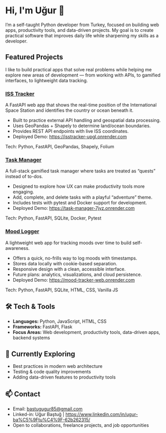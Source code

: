 # Hi, I'm Uğur 👋

I’m a self-taught Python developer from Turkey, focused on building web apps, productivity tools, and data-driven projects. My goal is to create practical software that improves daily life while sharpening my skills as a developer.

## Featured Projects
I like to build practical apps that solve real problems while helping me explore new areas of development — from working with APIs, to gamified interfaces, to lightweight data tracking.

### [ISS Tracker](https://github.com/Allkindoflower/isstracker)
A FastAPI web app that shows the real-time position of the International Space Station and identifies the country or ocean beneath it.  
- Built to practice external API handling and geospatial data processing.  
- Uses GeoPandas + Shapely to determine land/ocean boundaries.  
- Provides REST API endpoints with live ISS coordinates.  
- Deployed Demo: https://isstracker-upgl.onrender.com  

Tech: Python, FastAPI, GeoPandas, Shapely, Folium

### [Task Manager](https://github.com/Allkindoflower/task-manager)  
A full-stack gamified task manager where tasks are treated as “quests” instead of to-dos.  

- Designed to explore how UX can make productivity tools more engaging.  
- Add, complete, and delete tasks with a playful “adventure” theme.  
- Includes tests with pytest and Docker support for development.  
- Deployed Demo: https://task-manager-7jyz.onrender.com  

Tech: Python, FastAPI, SQLite, Docker, Pytest

### [Mood Logger](https://github.com/Allkindoflower/mood-tracker-web)  
A lightweight web app for tracking moods over time to build self-awareness.  

- Offers a quick, no-frills way to log moods with timestamps.  
- Stores data locally with cookie-based separation.  
- Responsive design with a clean, accessible interface.  
- Future plans: analytics, visualizations, and cloud persistence.
- Deployed Demo: https://mood-tracker-web.onrender.com

Tech: Python, FastAPI, SQLite, HTML, CSS, Vanilla JS

## 🛠️ Tech & Tools

- **Languages:** Python, JavaScript, HTML, CSS  
- **Frameworks:** FastAPI, Flask  
- **Focus Areas:** Web development, productivity tools, data-driven apps, backend systems  


## 🌱 Currently Exploring

- Best practices in modern web architecture  
- Testing & code quality improvements  
- Adding data-driven features to productivity tools  

## 📫 Contact

- Email: bastugugur85@gmail.com
- Linked-in: Uğur Baştuğ | https://www.linkedin.com/in/ugur-ba%C5%9Ftu%C4%9F-62b262315/
- Open to collaborations, freelance projects, and job opportunities  

